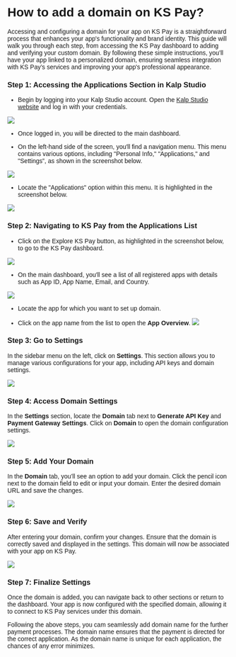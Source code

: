 <style>  body { font-family: "Source Sans 3", sans-serif!important; }</style>
<link href="https://fonts.googleapis.com/css2?family=Source+Sans+3:ital,wght@0,200..900;1,200..900&display=swap" rel="stylesheet">    
<link rel="stylesheet" href="https://fonts.googleapis.com/icon?family=Material+Icons">

# **How to add a domain on KS Pay?**

Accessing and configuring a domain for your app on KS Pay is a straightforward process that enhances your app's functionality and brand identity. This guide will walk you through each step, from accessing the KS Pay dashboard to adding and verifying your custom domain. By following these simple instructions, you’ll have your app linked to a personalized domain, ensuring seamless integration with KS Pay’s services and improving your app's professional appearance.

### **Step 1: Accessing the Applications Section in Kalp Studio**

-   Begin by logging into your Kalp Studio account. Open the [Kalp Studio website](https://accounts.kalp.studio/login?redirect_url=https://console.kalp.studio "https://accounts.kalp.studio/login?redirect_url=https://console.kalp.studio") and log in with your credentials.
    

![](https://docs-images-kalp-studio.s3.ap-south-1.amazonaws.com/Audit+2/configwebhook/wh1.png)

-   Once logged in, you will be directed to the main dashboard.
    
-   On the left-hand side of the screen, you'll find a navigation menu. This menu contains various options, including "Personal Info," "Applications," and "Settings”, as shown in the screenshot below.
    

![](https://docs-images-kalp-studio.s3.ap-south-1.amazonaws.com/Audit+2/configwebhook/wh2.png)

-   Locate the "Applications" option within this menu. It is highlighted in the screenshot below.
    

![](https://docs-images-kalp-studio.s3.ap-south-1.amazonaws.com/Audit+2/configwebhook/wh3.png)

### **Step 2: Navigating to KS Pay from the Applications List**

-   Click on the Explore KS Pay button, as highlighted in the screenshot below, to go to the KS Pay dashboard.
    

![](https://docs-images-kalp-studio.s3.ap-south-1.amazonaws.com/Audit+2/configwebhook/wh4.png)

-   On the main dashboard, you'll see a list of all registered apps with details such as App ID, App Name, Email, and Country.
    
![](https://docs-images-kalp-studio.s3.ap-south-1.amazonaws.com/Audit+2/configwebhook/wh5.png)

-   Locate the app for which you want to set up domain.

- Click on the app name from the list to open the **App Overview**.
![](https://docs-images-kalp-studio.s3.ap-south-1.amazonaws.com/Audit+2/adddomain/ad7.png)



### **Step 3: Go to Settings**

In the sidebar menu on the left, click on **Settings**. This section allows you to manage various configurations for your app, including API keys and domain settings.

![](https://docs-images-kalp-studio.s3.ap-south-1.amazonaws.com/Audit+2/adddomain/ad8.png)

### **Step 4: Access Domain Settings**

In the **Settings** section, locate the **Domain** tab next to **Generate API Key** and **Payment Gateway Settings**. Click on **Domain** to open the domain configuration settings.

![](https://docs-images-kalp-studio.s3.ap-south-1.amazonaws.com/Audit+2/adddomain/ad9.png)

### **Step 5: Add Your Domain**

In the **Domain** tab, you’ll see an option to add your domain. Click the pencil icon next to the domain field to edit or input your domain. Enter the desired domain URL and save the changes.

![](https://docs-images-kalp-studio.s3.ap-south-1.amazonaws.com/Audit+2/adddomain/ad10.png)

### **Step 6: Save and Verify**

After entering your domain, confirm your changes. Ensure that the domain is correctly saved and displayed in the settings. This domain will now be associated with your app on KS Pay.

![](https://docs-images-kalp-studio.s3.ap-south-1.amazonaws.com/Audit+2/adddomain/ad11.png)

### **Step 7: Finalize Settings**

Once the domain is added, you can navigate back to other sections or return to the dashboard. Your app is now configured with the specified domain, allowing it to connect to KS Pay services under this domain.

Following the above steps, you cam seamlessly add domain name for the further payment processes. The domain name ensures that the payment is directed for the correct application. As the domain name is unique for each application, the chances of any error minimizes. 